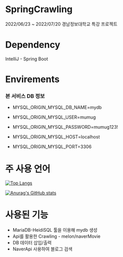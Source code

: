 # SpringCrawling
2022/06/23 ~ 2022/07/20 경남정보대학교 특강 프로젝트


# Dependency
IntelliJ - Spring Boot

# Envirements
  ### 본 서비스 DB 정보<br>
* MYSQL_ORIGIN_MYSQL_DB_NAME=mydb

* MYSQL_ORIGIN_MYSQL_USER=mumug

* MYSQL_ORIGIN_MYSQL_PASSWORD=mumug123!

* MYSQL_ORIGIN_MYSQL_HOST=localhost

* MYSQL_ORIGIN_MYSQL_PORT=3306

# 주 사용 언어
[![Top Langs](https://github-readme-stats.vercel.app/api/top-langs/?username=alswo1641)](https://github.com/alswo1641/github-readme-stats)

[![Anurag's GitHub stats](https://github-readme-stats.vercel.app/api?username=alswo1641)](https://github.com/alsow1641/github-readme-stats)

# 사용된 기능 
* MariaDB-HeidiSQL 툴을 이용해 mydb 생성
* Api를 활용한 Crawling - melon/naverMovie
* DB 데이터 삽입/출력
* NaverApi 사용하여 블로그 검색

